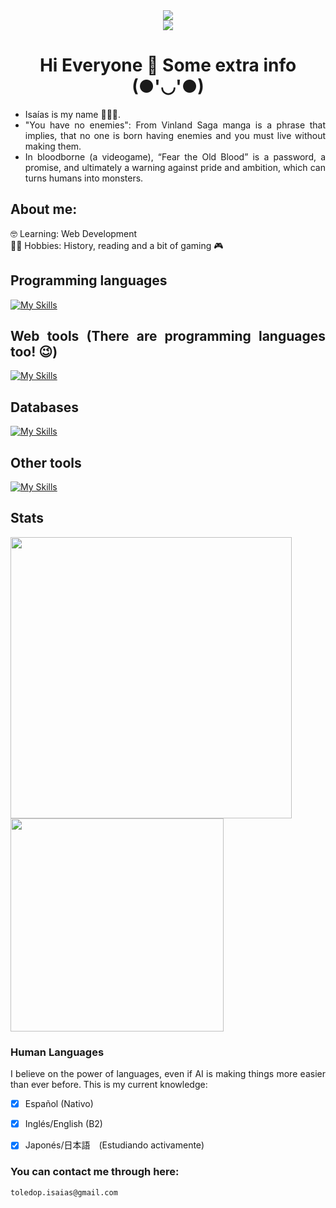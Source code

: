 <div align="justify">

<div align="center"><img src="https://readme-typing-svg.demolab.com/?pause=1000&center=true&vCenter=true&color=8B0000&font=Orbitron&width=600&size=24&lines=Remember;You+Have+No+Enemies;Fear+The+Old+Blood" href="https://git.io/typing-svg"></div>
<div align="center"><img src="https://readme-typing-svg.demolab.com/?pause=1000&center=true&vCenter=true&color=FFDF00&font=Orbitron&width=700&size=24&lines=Todo+lo+que+escuchamos+es+una+opinión,+no+un+hecho;Todo+lo+que+vemos+es+una+perspectiva,+no+la+verdad;Marco+Aurelio" href="https://git.io/typing-svg"></div>

# <div align="center">Hi Everyone 👋 Some extra info (●'◡'●)</div>
- Isaías is my name 🧙🏻‍♂️.
- "You have no enemies": From Vinland Saga manga is a phrase that implies, that no one is born having enemies and you must live without making them.
- In bloodborne (a videogame), “Fear the Old Blood” is a password, a promise, and ultimately a warning against pride and ambition, which can turns humans into monsters.

## About me:
🤓 Learning: Web Development</br>
🐱‍👤 Hobbies: History, reading and a bit of gaming 🎮</br>

## Programming languages
[![My Skills](https://skillicons.dev/icons?i=py&theme=light)](https://skillicons.dev)

## Web tools (There are programming languages too! 😉)
[![My Skills](https://skillicons.dev/icons?i=html,css,js,php,django&theme=light)](https://skillicons.dev)

## Databases
[![My Skills](https://skillicons.dev/icons?i=mysql,sqlite&theme=light)](https://skillicons.dev)

## Other tools
[![My Skills](https://skillicons.dev/icons?i=git,md,bash,vscode)](https://skillicons.dev)

## Stats
<img src="https://github-readme-stats.vercel.app/api?username=IsaiasTolP&show_icons=true&theme=highcontrast&text_color=ffffff&title_color=ff0000&icon_color=ffff00&hide_border=true" width="450">
<img src="https://github-readme-stats.vercel.app/api/top-langs/?username=IsaiasTolP&layout=compact&theme=highcontrast&text_color=ffffff&title_color=ff0000&icon_color=ffff00&hide_border=true" width="341">

### Human Languages
I believe on the power of languages, even if AI is making things more easier than ever before. This is my current knowledge:

* [X] Español (Nativo)
* [x] Inglés/English (B2)
* [X] Japonés/日本語　(Estudiando activamente)



### You can contact me through here:
`toledop.isaias@gmail.com`

</div>

<!--
**IsaiasTolP/IsaiasTolP** is a ✨ _special_ ✨ repository because its `README.md` (this file) appears on your GitHub profile.

Here are some ideas to get you started:

- 🔭 I’m currently working on ...
- 🌱 I’m currently learning ...
- 👯 I’m looking to collaborate on ...
- 🤔 I’m looking for help with ...
- 💬 Ask me about ...
- 📫 How to reach me: ...
- 😄 Pronouns: ...
- ⚡ Fun fact: ...
-->
